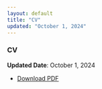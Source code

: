 ```yaml
---
layout: default
title: "CV"
updated: "October 1, 2024"
---
```


### CV
**Updated Date**: October 1, 2024  

- [Download PDF](/files/XiaohuiZhouCV.pdf)
